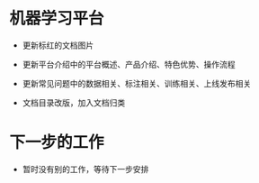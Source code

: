 <!--
 * @Author: liusimin
 * @Date: 2020-12-29 17:31:43
 * @LastEditors: your name
 * @LastEditTime: 2020-12-29 17:45:09
 * @Description: file content
-->

# 机器学习平台

- 更新标红的文档图片

- 更新平台介绍中的平台概述、产品介绍、特色优势、操作流程

- 更新常见问题中的数据相关、标注相关、训练相关、上线发布相关

- 文档目录改版，加入文档归类

# 下一步的工作

- 暂时没有别的工作，等待下一步安排
